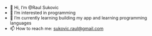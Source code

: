 - 👋 Hi, I’m @Raul Sukovic
- 👀 I’m interested in programming
- 🌱 I’m currently learning building my app and learning programming languages
- 📫 How to reach me: sukovic.raul@gmail.com
